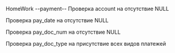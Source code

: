 HomeWork
--payment--
Проверка account на отсутствие NULL

Проверка pay_date на отсутствие NULL

Проверка pay_doc_num на отсутствие NULL

Проверка pay_doc_type на присутствие всех видов платежей

